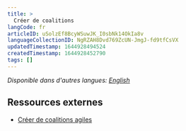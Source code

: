 ```yaml
---
title: >
  Créer de coalitions
langCode: fr
articleID: uSolzEf8BcyWSuwJK_I0sbNk14OkIa8v
languageCollectionID: NgRZAH8Dvd769ZcUN-JmgJ-fd9tfCsVX
updatedTimestamp: 1644928494524
createdTimestamp: 1644928452790
tags: []
---
```


_Disponible dans d'autres langues:_ [_English_](/organising/coalition-building)

## Ressources externes

-   [Créer de coalitions agiles](https://blueprintsfc.org/guide/creer-de-coalitions-agiles/)